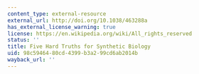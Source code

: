 ```yaml
---
content_type: external-resource
external_url: http://doi.org/10.1038/463288a
has_external_license_warning: true
license: https://en.wikipedia.org/wiki/All_rights_reserved
status: ''
title: Five Hard Truths for Synthetic Biology
uid: 98c59464-80cd-4399-b3a2-99cd6ab2014b
wayback_url: ''
---
```

